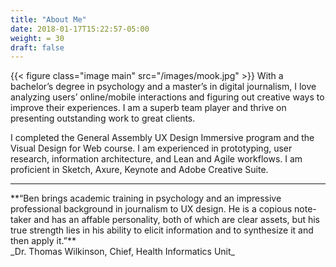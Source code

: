 ```yaml
---
title: "About Me"
date: 2018-01-17T15:22:57-05:00
weight: = 30
draft: false
---
```

{{< figure class="image main" src="/images/mook.jpg" >}}
With a bachelor’s degree in psychology and a master’s in digital journalism, I love analyzing users’ online/mobile interactions and figuring out creative ways to improve their experiences. I am a superb team player and thrive on presenting outstanding work to great clients.

I completed the General Assembly UX Design Immersive program and the Visual Design for Web course. I am experienced in prototyping, user research, information architecture, and Lean and Agile workflows. I am proficient in Sketch, Axure, Keynote and Adobe Creative Suite.

___
<div class="main_quote">
**“Ben brings academic training in psychology and an impressive professional background in journalism to UX design. He is a copious note-taker and has an affable personality, both of which are clear assets, but his true strength lies in his ability to elicit information and to synthesize it and then apply it.”**
</div>
_Dr. Thomas Wilkinson, Chief, Health Informatics Unit_
